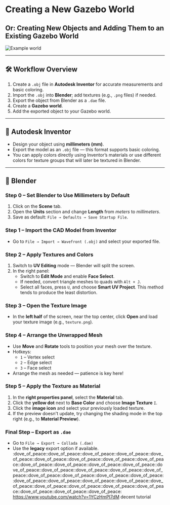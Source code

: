 # Creating a New Gazebo World  
## Or: Creating New Objects and Adding Them to an Existing Gazebo World

![Example world](./images/preview.png)
<!-- Cool picture of a fancy Gazebo world -->

---

## 🛠️ Workflow Overview

1. Create a `.obj` file in **Autodesk Inventor** for accurate measurements and basic coloring.
2. Import the `.obj` into **Blender**; add textures (e.g., `.png` files) if needed.
3. Export the object from Blender as a `.dae` file.
4. Create a **Gazebo world**.
5. Add the exported object to your Gazebo world.

---

## 🔧 Autodesk Inventor

- Design your object using **millimeters (mm)**.
- Export the model as an `.obj` file — this format supports basic coloring.
- You can apply colors directly using Inventor’s materials or use different colors for texture groups that will later be textured in Blender.

---

## 🧊 Blender

### Step 0 – Set Blender to Use Millimeters by Default

1. Click on the **Scene** tab.
2. Open the **Units** section and change **Length** from *meters* to *millimeters*.
3. Save as default: `File → Defaults → Save Startup File`.

### Step 1 – Import the CAD Model from Inventor

- Go to `File → Import → Wavefront (.obj)` and select your exported file.

### Step 2 – Apply Textures and Colors

1. Switch to **UV Editing** mode — Blender will split the screen.
2. In the right panel:
   - Switch to **Edit Mode** and enable **Face Select**.
   - If needed, convert triangle meshes to quads with `Alt + J`.
   - Select all faces, press `U`, and choose **Smart UV Project**. This method tends to produce the least distortion.

### Step 3 – Open the Texture Image

- In the **left half** of the screen, near the top center, click **Open** and load your texture image (e.g., `texture.png`).

### Step 4 – Arrange the Unwrapped Mesh

- Use **Move** and **Rotate** tools to position your mesh over the texture.
- Hotkeys:
  - `1` – Vertex select  
  - `2` – Edge select  
  - `3` – Face select  
- Arrange the mesh as needed — patience is key here!

### Step 5 – Apply the Texture as Material

1. In the **right properties panel**, select the **Material** tab.
2. Click the **yellow dot** next to **Base Color** and choose **Image Texture** `I`.
3. Click the **image icon** and select your previously loaded texture.
4. If the preview doesn't update, try changing the shading mode in the top right (e.g., to **Material Preview**).

### Final Step – Export as `.dae`

- Go to `File → Export → Collada (.dae)`  
- Use the **legacy** export option if available.
:dove_of_peace::dove_of_peace::dove_of_peace::dove_of_peace::dove_of_peace::dove_of_peace::dove_of_peace::dove_of_peace::dove_of_peace::dove_of_peace::dove_of_peace::dove_of_peace::dove_of_peace::dove_of_peace::dove_of_peace::dove_of_peace::dove_of_peace::dove_of_peace::dove_of_peace::dove_of_peace::dove_of_peace::dove_of_peace::dove_of_peace::dove_of_peace::dove_of_peace::dove_of_peace::dove_of_peace::dove_of_peace::dove_of_peace::dove_of_peace::dove_of_peace::dove_of_peace::dove_of_peace::dove_of_peace:
https://www.youtube.com/watch?v=1YCzHmPI7dM
decent tutorial
